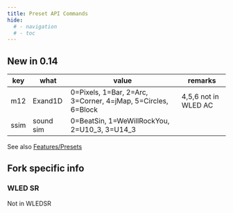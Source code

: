 ```yaml
---
title: Preset API Commands
hide:
  # - navigation
  # - toc
---
```


## New in 0.14

|key|what|value|remarks
|---|---|---|---|
m12 | Exand1D | 0=Pixels, 1=Bar, 2=Arc, 3=Corner, 4=jMap, 5=Circles, 6=Block|4,5,6 not in WLED AC
ssim| sound sim|0=BeatSin, 1=WeWillRockYou, 2=U10_3, 3=U14_3|

See also [Features/Presets](https://moonmodules.github.io/WLED-Docs/features/presets/)

## Fork specific info

### WLED SR

Not in WLEDSR
